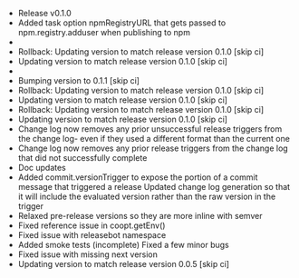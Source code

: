 <!-- Commit df1310c38cde99bd5411994739c0d107d39534c8 -->
  * Release v0.1.0
  *  Added task option npmRegistryURL that gets passed to npm.registry.adduser when publishing to npm
  * 
  * Rollback: Updating  version to match release version 0.1.0 [skip ci]
  * Updating  version to match release version 0.1.0 [skip ci]
  * 
  * Bumping  version to 0.1.1 [skip ci]
  * Rollback: Updating  version to match release version 0.1.0 [skip ci]
  * Updating  version to match release version 0.1.0 [skip ci]
  * Rollback: Updating  version to match release version 0.1.0 [skip ci]
  * Updating  version to match release version 0.1.0 [skip ci]
  *  Change log now removes any prior unsuccessful release triggers from the change log- even if they used a different format than the current one
  *  Change log now removes any prior release triggers from the change log that did not successfully complete
  *  Doc updates
  *  Added commit.versionTrigger to expose the portion of a commit message that triggered a release Updated change log generation so that it will include the evaluated version rather than the raw version in the trigger
  * Relaxed pre-release versions so they are more inline with semver
  * Fixed reference issue in coopt.getEnv()
  * Fixed issue with releasebot namespace
  * Added smoke tests (incomplete) Fixed a few minor bugs
  * Fixed issue with missing next version
  * Updating  version to match release version 0.0.5 [skip ci]